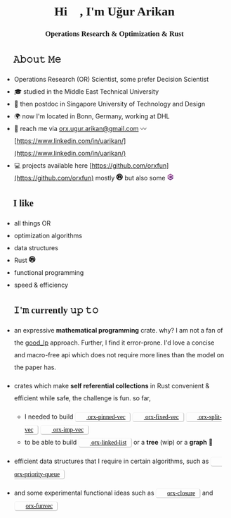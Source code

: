 <style>
    h1, h2, h3, h4 {
        font-family: consolas;
    }
    .crate {
        color: black;
        border-top: 1px solid rgb(240,240,240);
        border-left: 1px solid rgb(240,240,240);
        border-right: 2px solid lightgray;
        border-bottom: 2px solid lightgray;
        border-radius: 5px;
        padding: 2px 10px;
        font-family: consolas;
    }
    .crate:hover {
        color: black;
        background-color: rgb(255,255,240);
    }
    .crate:active {
        background-color: rgb(255,255,220);
        border-top: 1px solid lightgray;
        border-left: 1px solid lightgray;
         border-right: 2px solid rgb(240,240,240);
        border-bottom: 2px solid rgb(240,240,240);
        color: black;
    }
    * {
        line-height: 1.75rem;
    }
</style>

<h1 align="center">Hi 👋, I'm Uğur Arikan</h1>
<h3 align="center">Operations Research & Optimization & Rust</h3>


## 📖 𝙰𝚋𝚘𝚞𝚝 𝙼𝚎

- Operations Research (OR) Scientist, some prefer Decision Scientist
- 🎓 studied in the Middle East Technical University
- 🏫 then postdoc in Singapore University of Technology and Design
- 🌍 now I'm located in Bonn, Germany, working at DHL
- 💬 reach me via orx.ugur.arikan@gmail.com 〰️ [https://www.linkedin.com/in/uarikan/](https://www.linkedin.com/in/uarikan/)
- 💻 projects available here [https://github.com/orxfun](https://github.com/orxfun) mostly <img src="https://raw.githubusercontent.com/devicons/devicon/master/icons/rust/rust-plain.svg" alt="rust" width="15" height="15"/> but also some <img src="https://raw.githubusercontent.com/devicons/devicon/master/icons/csharp/csharp-original.svg" alt="csharp" width="15" height="15"/>


## 🤟 I like

- all things OR
- optimization algorithms
- data structures
- Rust <img src="https://raw.githubusercontent.com/devicons/devicon/master/icons/rust/rust-plain.svg" alt="rust" width="15" height="15"/>
- functional programming
- speed & efficiency


## 🎈 𝙸'𝚖 currently 𝚞𝚙 𝚝𝚘

- an expressive **mathematical programming** crate. why? I am not a fan of the [good_lp](https://crates.io/crates/good_lp) approach. Further, I find it error-prone. I'd love a concise and macro-free api which does not require more lines than the model on the paper has.

- crates which make **self referential collections** in Rust convenient & efficient while safe, the challenge is fun. so far,
  - I needed to build <a class="crate" href="https://crates.io/crates/orx-pinned-vec"><img src="https://crates.io/assets/cargo.png" alt="" width="15" height="15"/> orx-pinned-vec</a> <a class="crate" href="https://crates.io/crates/orx-fixed-vec"><img src="https://crates.io/assets/cargo.png" alt="" width="15" height="15"/> orx-fixed-vec</a> <a class="crate" href="https://crates.io/crates/orx-split-vec"><img src="https://crates.io/assets/cargo.png" alt="" width="15" height="15"/> orx-split-vec</a> <a class="crate" href="https://crates.io/crates/orx-imp-vec"><img src="https://crates.io/assets/cargo.png" alt="" width="15" height="15"/> orx-imp-vec</a>
  - to be able to build <a class="crate" href="https://crates.io/crates/orx-linked-list"><img src="https://crates.io/assets/cargo.png" alt="" width="15" height="15"/> orx-linked-list</a> or a **tree** (wip) or a **graph** 🎯
- efficient data structures that I require in certain algorithms, such as <a class="crate" href="https://crates.io/crates/orx-priority-queue"><img src="https://crates.io/assets/cargo.png" alt="" width="15" height="15"/>orx-priority-queue</a>
- and some experimental functional ideas such as <a class="crate" href="https://crates.io/crates/orx-closure"><img src="https://crates.io/assets/cargo.png" alt="" width="15" height="15"/>orx-closure</a> and <a class="crate" href="https://crates.io/crates/orx-funvec"><img src="https://crates.io/assets/cargo.png" alt="" width="15" height="15"/>orx-funvec</a>
